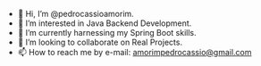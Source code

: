 - 👋 Hi, I’m @pedrocassioamorim.
- 👀 I’m interested in Java Backend Development.
- 🌱 I’m currently harnessing my Spring Boot skills.
- 💞️ I’m looking to collaborate on Real Projects.
- 📫 How to reach me by e-mail: amorimpedrocassio@gmail.com

<!---
pedrocassioamorim/pedrocassioamorim is a ✨ special ✨ repository because its `README.md` (this file) appears on your GitHub profile.
You can click the Preview link to take a look at your changes.
--->
